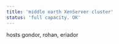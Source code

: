 ```yaml
---
title: 'middle earth XenServer cluster'
status: 'full capacity. OK'
---
```

hosts gondor, rohan, eriador
